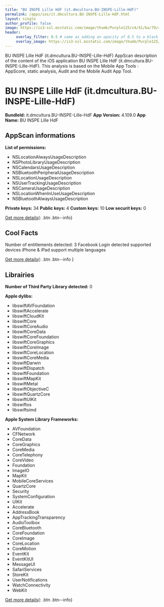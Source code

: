 ```yaml
---
title: "BU INSPE Lille HdF (it.dmcultura.BU-INSPE-Lille-HdF)"
permalink: /apps/ios/it.dmcultura.BU-INSPE-Lille-HdF.html
layout: single
author_profile: false
image: https://is3-ssl.mzstatic.com/image/thumb/Purple125/v4/41/ba/79/41ba7955-03d0-24a4-22d4-dd3d4299e2fd/AppIcon-0-0-1x_U007emarketing-0-0-0-7-0-0-sRGB-0-0-0-GLES2_U002c0-512MB-85-220-0-0.png/512x512bb.jpg
header: 
     overlay_filter: 0.5 # same as adding an opacity of 0.5 to a black background
     overlay_image: https://is3-ssl.mzstatic.com/image/thumb/Purple125/v4/41/ba/79/41ba7955-03d0-24a4-22d4-dd3d4299e2fd/AppIcon-0-0-1x_U007emarketing-0-0-0-7-0-0-sRGB-0-0-0-GLES2_U002c0-512MB-85-220-0-0.png/512x512bb.jpg
---
```

BU INSPE Lille HdF (it.dmcultura.BU-INSPE-Lille-HdF) AppScan description of the content of the iOS application BU INSPE Lille HdF (it.dmcultura.BU-INSPE-Lille-HdF). This analysis is based on the Mobile App Tools : AppScore, static analysis, Audit and the Mobile Audit App Tool.

# BU INSPE Lille HdF (it.dmcultura.BU-INSPE-Lille-HdF)

**BundleId:** it.dmcultura.BU-INSPE-Lille-HdF
**App Version:** 4.109.0
**App Name:** BU INSPE Lille HdF


## AppScan informations 

**List of permissions:** 
- NSLocationAlwaysUsageDescription
- NSPhotoLibraryUsageDescription
- NSCalendarsUsageDescription
- NSBluetoothPeripheralUsageDescription
- NSLocationUsageDescription
- NSUserTrackingUsageDescription
- NSCameraUsageDescription
- NSLocationWhenInUseUsageDescription
- NSBluetoothAlwaysUsageDescription
  
  
**Private keys:** 34
**Public keys:** 4
**Custom keys:** 10
**Low securit keys:** 0
  
[Get more details](/pricing.html){: .btn .btn--info}

## Cool Facts

Number of entitlements detected: 3
Facebook Login detected
supported devices iPhone & iPad
support multiple languages
  
[Get more details](/pricing.html){: .btn .btn--info }

## Librairies 
**Number of Third Party Library detected:** 0


**Apple dylibs:**
- libswiftAVFoundation
- libswiftAccelerate
- libswiftCloudKit
- libswiftCore
- libswiftCoreAudio
- libswiftCoreData
- libswiftCoreFoundation
- libswiftCoreGraphics
- libswiftCoreImage
- libswiftCoreLocation
- libswiftCoreMedia
- libswiftDarwin
- libswiftDispatch
- libswiftFoundation
- libswiftMapKit
- libswiftMetal
- libswiftObjectiveC
- libswiftQuartzCore
- libswiftUIKit
- libswiftos
- libswiftsimd


**Apple System Library Frameworks:**
- AVFoundation
- CFNetwork
- CoreData
- CoreGraphics
- CoreMedia
- CoreTelephony
- CoreVideo
- Foundation
- ImageIO
- MapKit
- MobileCoreServices
- QuartzCore
- Security
- SystemConfiguration
- UIKit
- Accelerate
- AddressBook
- AppTrackingTransparency
- AudioToolbox
- CoreBluetooth
- CoreFoundation
- CoreImage
- CoreLocation
- CoreMotion
- EventKit
- EventKitUI
- MessageUI
- SafariServices
- StoreKit
- UserNotifications
- WatchConnectivity
- WebKit


  
[Get more details](/pricing.html){: .btn .btn--info}

